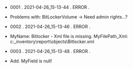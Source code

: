 * 0001  .  2021-04-26_15-13-44  .  ERROR  .  
* Problems with: BitLockerVolume -> Need admin rights...?
 
 
 
* 0002  .  2021-04-26_15-13-46  .  ERROR  .  
* MyName: Bitlocker - Xml file is missing. MyFilePath_Xml: c:\_inventory\report\objects\Bitlocker.xml
 
 
 
* 0003  .  2021-04-26_15-13-48  .  ERROR  .  
* Add. MyField is null!
 
 
 
